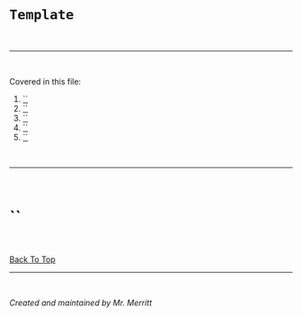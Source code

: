 # `Template`

<br>

___

<br>

Covered in this file:
1. [``]()
1. [``]()
1. [``]()
1. [``]()
1. [``]()


<br>

___

<br>


# ``



<br>

[Back To Top]()

___

<br>

*Created and maintained by Mr. Merritt*